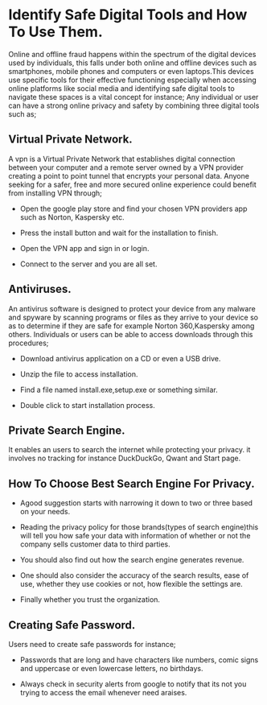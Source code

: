 # Identify Safe Digital Tools and How To Use Them.
Online and offline fraud happens within the spectrum of the digital devices used by individuals, this falls under both online and offline devices such as smartphones, mobile phones and computers or even laptops.This devices use specific tools for their effective functioning especially when accessing online platforms like social media and identifying safe digital tools to navigate these spaces is a vital concept for instance;
Any individual or user can have a strong online privacy and safety by combining three digital tools such as;

## Virtual Private Network.
A vpn is a Virtual Private Network that establishes digital connection between your computer and a remote server owned by a VPN provider creating a point to point tunnel that encrypts your personal data. Anyone seeking for a safer, free and more secured online experience could benefit from installing VPN through;

- Open the google play store and find your chosen VPN providers app such as Norton, Kaspersky etc.

- Press the install button and wait for the installation to finish.

- Open the VPN app and sign in or login.

- Connect to the server and you are all set.

## Antiviruses.
An antivirus software is designed to protect your device from any malware and spyware by scanning programs or files as they arrive to your device so as to determine if they are safe for example Norton 360,Kaspersky among others. Individuals or users can be able to access downloads through this procedures;

- Download antivirus application on a CD or even a USB drive.

- Unzip the file to access installation.

- Find a file named install.exe,setup.exe or something similar.

- Double click to start installation process.

## Private Search Engine.
It enables an users to search the internet while protecting your privacy. it involves no tracking for instance DuckDuckGo, Qwant and Start page.

## How To Choose Best Search Engine For Privacy.
- Agood suggestion starts with narrowing it down to two or three based on your needs.

- Reading the privacy policy for those brands(types of search engine)this will tell you how safe your data with information of whether or not the company sells customer data to third parties.

- You should also find out how the search engine generates revenue.

- One should also consider the accuracy of the search results, ease of use, whether they use cookies or not, how flexible the settings are.

- Finally whether you trust the organization.

##  Creating Safe Password.
Users need to create safe passwords for instance; 
- Passwords that are long and have characters like numbers, comic signs and uppercase or even lowercase letters, no birthdays.

- Always check in security alerts from google to notify that its not you trying to access the email whenever need araises.

